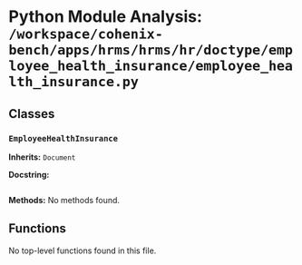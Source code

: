 # Python Module Analysis: `/workspace/cohenix-bench/apps/hrms/hrms/hr/doctype/employee_health_insurance/employee_health_insurance.py`

## Classes

### `EmployeeHealthInsurance`
**Inherits:** `Document`


**Docstring:**
```

```

**Methods:**
No methods found.




## Functions

No top-level functions found in this file.
